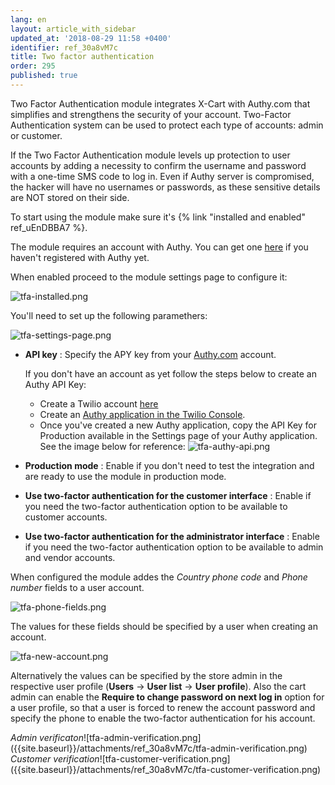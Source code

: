 ```yaml
---
lang: en
layout: article_with_sidebar
updated_at: '2018-08-29 11:58 +0400'
identifier: ref_30a8vM7c
title: Two factor authentication
order: 295
published: true
---
```

Two Factor Authentication module integrates X-Cart with Authy.com that simplifies and strengthens the security of your account. Two-Factor Authentication system can be used to protect each type of accounts: admin or customer. 

If the Two Factor Authentication module levels up protection to user accounts by adding a necessity to confirm the username and password with a one-time SMS code to log in. Even if Authy server is compromised, the hacker will have no usernames or passwords, as these sensitive details are NOT stored on their side.

To start using the module make sure it's {% link "installed and enabled" ref_uEnDBBA7 %}.

The module requires an account with Authy. You can get one [here](https://www.authy.com/product/pricing/ "Two factor authentication") if you haven't registered with Authy yet.

When enabled proceed to the module settings page to configure it:

![tfa-installed.png]({{site.baseurl}}/attachments/ref_30a8vM7c/tfa-installed.png)

You'll need to set up the following paramethers:

![tfa-settings-page.png]({{site.baseurl}}/attachments/ref_30a8vM7c/tfa-settings-page.png)

* **API key** : Specify the APY key from your [Authy.com](dashboard.authy.com  "Two factor authentication") account. 
  
  If you don't have an account as yet follow the steps below to create an Authy API Key: 
  * Create a Twilio account [here](https://www.twilio.com/try-twilio "Two factor authentication")
  * Create an [Authy application in the Twilio Console](https://www.twilio.com/console/authy "Two factor authentication").
  * Once you've created a new Authy application, copy the API Key for Production available in the Settings page of your Authy application. See the image below for reference:
  ![tfa-authy-api.png]({{site.baseurl}}/attachments/ref_30a8vM7c/tfa-authy-api.png)
  
* **Production mode** : Enable if you don't need to test the integration and are ready to use the module in production mode.
* **Use two-factor authentication for the customer interface** : Enable if you need the two-factor authentication option to be available to customer accounts.
* **Use two-factor authentication for the administrator interface** : Enable if you need the two-factor authentication option to be available to admin and vendor accounts.

When configured the module addes the _Country phone code_ and _Phone number_ fields to a user account.

![tfa-phone-fields.png]({{site.baseurl}}/attachments/ref_30a8vM7c/tfa-phone-fields.png)

The values for these fields should be specified by a user when creating an account.

![tfa-new-account.png]({{site.baseurl}}/attachments/ref_30a8vM7c/tfa-new-account.png)

Alternatively the values can be specified by the store admin in the respective user profile (**Users** -> **User list** -> **User profile**). Also the cart admin can enable the **Require to change password on next log in** option for a user profile, so that a user is forced to renew the account password and specify the phone to enable the two-factor authentication for his account.

<div class="ui stackable two column grid">
  <div class="column" markdown="span"><i>Admin verificaton</i>![tfa-admin-verification.png]({{site.baseurl}}/attachments/ref_30a8vM7c/tfa-admin-verification.png)</div>
  <div class="column" markdown="span"><i>Customer verification</i>![tfa-customer-verification.png]({{site.baseurl}}/attachments/ref_30a8vM7c/tfa-customer-verification.png)</div>
</div>